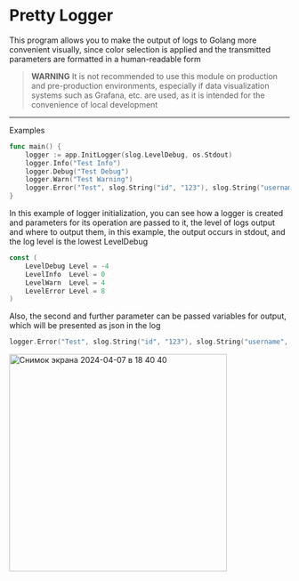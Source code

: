 # Pretty Logger

This program allows you to make the output of logs to Golang more convenient visually, since color selection is applied
and the transmitted parameters are formatted in a human-readable form

> **WARNING**
> It is not recommended to use this module on production and pre-production environments, especially if data
> visualization systems such as Grafana, etc. are used, as it is intended for the convenience of local development

---

Examples

```Go
func main() {
	logger := app.InitLogger(slog.LevelDebug, os.Stdout)
	logger.Info("Test Info")
	logger.Debug("Test Debug")
	logger.Warn("Test Warning")
	logger.Error("Test", slog.String("id", "123"), slog.String("username", "test"))
}
```
In this example of logger initialization, you can see how a logger is created and parameters for its operation are
passed to it, the level of logs output and where to output them, in this example, the output occurs in stdout, and the
log level is the lowest LevelDebug
```Go
const (
	LevelDebug Level = -4
	LevelInfo  Level = 0
	LevelWarn  Level = 4
	LevelError Level = 8
)
```
Also, the second and further parameter can be passed variables for output, which will be presented as json in the log
```Go
logger.Error("Test", slog.String("id", "123"), slog.String("username", "test"))
```
<img width="391" alt="Снимок экрана 2024-04-07 в 18 40 40" src="https://github.com/Pashgunt/Pretty-Logs-Golang/assets/77012907/5bfb259a-b098-4531-923e-c2d36ae1d719">
